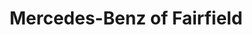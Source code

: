 ---
title: "Mercedes-Benz of Fairfield"
url: /fairfield/mercedes-benz-of-fairfield-commerce-drive/
shop: car
---